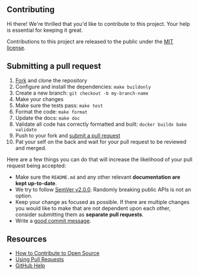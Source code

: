 ## Contributing

Hi there! We're thrilled that you'd like to contribute to this project. Your help is essential for keeping it great.

Contributions to this project are released to the public under the [MIT license](https://github.com/ghowland/sireus/blob/main/LICENSE).

## Submitting a pull request

1. [Fork](https://github.com/docker/build-push-action/fork) and clone the repository
2. Configure and install the dependencies: `make buildonly`
3. Create a new branch: `git checkout -b my-branch-name`
4. Make your changes
5. Make sure the tests pass: `make test`
6. Format the code: `make format`
7. Update the docs: `make doc`
8. Validate all code has correctly formatted and built: `docker buildx bake validate`
9. Push to your fork and [submit a pull request](https://github.com/docker/build-push-action/compare)
10. Pat your self on the back and wait for your pull request to be reviewed and merged.

Here are a few things you can do that will increase the likelihood of your pull request being accepted:

- Make sure the `README.md` and any other relevant **documentation are kept up-to-date**.
- We try to follow [SemVer v2.0.0](https://semver.org/). Randomly breaking public APIs is not an option.
- Keep your change as focused as possible. If there are multiple changes you would like to make that are not dependent upon each other, consider submitting them as **separate pull requests**.
- Write a [good commit message](http://tbaggery.com/2008/04/19/a-note-about-git-commit-messages.html).

## Resources

- [How to Contribute to Open Source](https://opensource.guide/how-to-contribute/)
- [Using Pull Requests](https://docs.github.com/en/github/collaborating-with-issues-and-pull-requests/about-pull-requests)
- [GitHub Help](https://docs.github.com/en)
